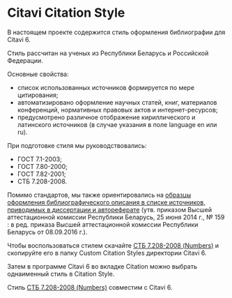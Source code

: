 # Citavi Citation Style

В настоящем проекте содержится стиль оформления библиографии для Citavi 6.

Стиль рассчитан на ученых из Республики Беларусь и Российской Федерации. 

Основные свойства:
- список использованных источников формируется по мере цитирования;
- автоматизировано оформление научных статей, книг, материалов конференций, нормативных правовых актов и интернет-ресурсов;
- предусмотрено различное отображение кириллического и латинского источников (в случае указания в поле language en или ru). 

При подготовке стиля мы руководствовались:
- ГОСТ 7.1-2003;
- ГОСТ 7.80-2000;
- ГОСТ 7.82-2001;
- СТБ 7.208-2008. 

Помимо стандартов, мы также ориентировались на <a href="http://www.vak.org.by/bibliographicDescription">образцы оформления библиографического описания в списке источников, приводимых в диссертации и автореферате</a> (утв. приказом Высшей аттестационной комиссии Республики Беларусь, 25 июня 2014 г., № 159 : в ред. приказа Высшей аттестационной комиссии Республики Беларусь от 08.09.2016 г.).

Чтобы воспользоваться стилем скачайте <a href="https://cdn.rawgit.com/Jatvyag/GOST-Citavi-Citation-Style/master/docs/%D0%A1%D0%A2%D0%91%207.208-2008%20(Numbers).ccs" download>СТБ 7.208-2008 (Numbers)</a> и скопируйте его в папку Custom Citation Styles директории Citavi 6.

Затем в программе Citavi 6 во вкладке Citation можно выбрать однаименный стиль в Citation Style. 

Стиль <a href="https://cdn.rawgit.com/Jatvyag/GOST-Citavi-Citation-Style/master/docs/%D0%A1%D0%A2%D0%91%207.208-2008%20(Numbers).ccs" download>СТБ 7.208-2008 (Numbers)</a> совместим с Citavi 6.
